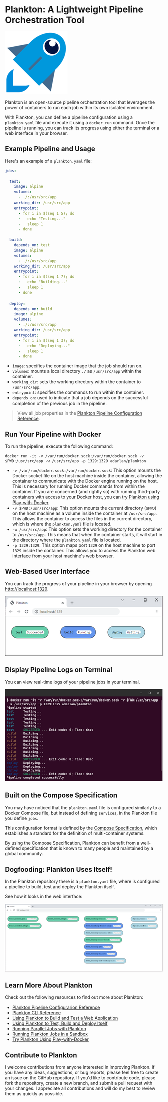 # Plankton: A Lightweight Pipeline Orchestration Tool

![Plankton's logo](docs/img/plankton-rocket.png)

Plankton is an open-source pipeline orchestration tool that leverages the power of containers to run each job within its own isolated environment.

With Plankton, you can define a pipeline configuration using a `plankton.yaml` file and execute it using a `docker run` command. Once the pipeline is running, you can track its progress using either the terminal or a web interface in your browser.

## Example Pipeline and Usage

Here's an example of a `plankton.yaml` file:

```yaml
jobs:

  test:
    image: alpine
    volumes:
      - ./:/usr/src/app
    working_dir: /usr/src/app
    entrypoint:
      - for i in $(seq 1 5); do
      -   echo "Testing..."
      -   sleep 1
      - done

  build:
    depends_on: test
    image: alpine
    volumes:
      - ./:/usr/src/app
    working_dir: /usr/src/app
    entrypoint:
      - for i in $(seq 1 7); do
      -   echo "Building..."
      -   sleep 1
      - done

  deploy:
    depends_on: build
    image: alpine
    volumes:
      - ./:/usr/src/app
    working_dir: /usr/src/app
    entrypoint:
      - for i in $(seq 1 3); do
      -   echo "Deploying..."
      -   sleep 1
      - done
```

- `image`: specifies the container image that the job should run on.
- `volumes`: mounts a local directory `./` as `/usr/src/app` within the container.
- `working_dir`: sets the working directory within the container to `/usr/src/app`.
- `entrypoint`: specifies the commands to run within the container.
- `depends_on`: used to indicate that a job depends on the successful completion of the previous job in the pipeline.

> View all job properties in the [Plankton Pipeline Configuration Reference](docs/pipeline-configuration.md).

## Run Your Pipeline with Docker

To run the pipeline, execute the following command:

```shell
docker run -it -v /var/run/docker.sock:/var/run/docker.sock -v $PWD:/usr/src/app -w /usr/src/app -p 1329:1329 adarlan/plankton
```

- `-v /var/run/docker.sock:/var/run/docker.sock`: This option mounts the Docker socket file on the host machine inside the container, allowing the container to communicate with the Docker engine running on the host. This is necessary for running Docker commands from within the container. If you are concerned (and rightly so) with running third-party containers with access to your Docker host, you can [try Plankton using Play-with-Docker](docs/play-with-docker.md).
- `-v $PWD:/usr/src/app`: This option mounts the current directory (`$PWD`) on the host machine as a volume inside the container at `/usr/src/app`. This allows the container to access the files in the current directory, which is where the `plankton.yaml` file is located.
- `-w /usr/src/app`: This option sets the working directory for the container to `/usr/src/app`. This means that when the container starts, it will start in the directory where the `plankton.yaml` file is located.
- `-p 1329:1329`: This option maps port `1329` on the host machine to port `1329` inside the container. This allows you to access the Plankton web interface from your host machine's web browser.

## Web-Based User Interface

You can track the progress of your pipeline in your browser by opening [http://localhost:1329](http://localhost:1329).

![Web-based user interface](docs/img/plankton-web.png)

## Display Pipeline Logs on Terminal

You can view real-time logs of your pipeline jobs in your terminal.

![Pipeline logs on terminal](docs/img/plankton-logs.png)

## Built on the Compose Specification

You may have noticed that the `plankton.yaml` file is configured similarly to a Docker Compose file, but instead of defining `services`, in the Plankton file you define `jobs`.

This configuration format is defined by the [Compose Specification](https://github.com/compose-spec/compose-spec/blob/master/spec.md), which establishes a standard for the definition of multi-container systems.

By using the Compose Specification, Plankton can benefit from a well-defined specification that is known to many people and maintained by a global community.

## Dogfooding: Plankton Uses Itself!

In the Plankton repository there is a `plankton.yaml` file, where is configured a pipeline to build, test and deploy the Plankton itself.

See how it looks in the web interface:

![Plankton using itself](docs/img/plankton-using-itself.png)

## Learn More About Plankton

Check out the following resources to find out more about Plankton:

- [Plankton Pipeline Configurarion Reference](docs/pipeline-configuration.md)
- [Plankton CLI Reference](docs/cli-reference.md)
- [Using Plankton to Build and Test a Web Application](examples/testing-web-application/)
- [Using Plankton to Test, Build and Deploy Itself](docs/using-itself.md)
- [Running Parallel Jobs with Plankton](examples/running-parallel-jobs/)
- [Running Plankton Jobs in a Sandbox](docs/sandbox.md)
- [Try Plankton Using Play-with-Docker](docs/play-with-docker.md)

## Contribute to Plankton

I welcome contributions from anyone interested in improving Plankton. If you have any ideas, suggestions, or bug reports, please feel free to create an issue on the GitHub repository. If you'd like to contribute code, please fork the repository, create a new branch, and submit a pull request with your changes. I appreciate all contributions and will do my best to review them as quickly as possible.
